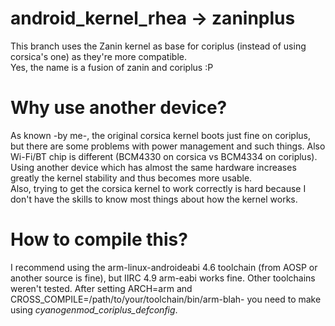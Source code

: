 # android_kernel_rhea -> zaninplus
This branch uses the Zanin kernel as base for coriplus (instead of using corsica's one) as they're more compatible.  
Yes, the name is a fusion of zanin and coriplus :P  

# Why use another device? 
As known -by me-, the original corsica kernel boots just fine on coriplus, but there are some problems with power management and such things. Also Wi-Fi/BT chip is different (BCM4330 on corsica vs BCM4334 on coriplus). Using another device which has almost the same hardware increases greatly the kernel stability and thus becomes more usable.  
Also, trying to get the corsica kernel to work correctly is hard because I don't have the skills to know most things about how the kernel works. 

# How to compile this? 
I recommend using the arm-linux-androideabi 4.6 toolchain (from AOSP or another source is fine), but IIRC 4.9 arm-eabi works fine. Other toolchains weren't tested. 
After setting ARCH=arm and CROSS_COMPILE=/path/to/your/toolchain/bin/arm-blah- you need to make using *cyanogenmod_coriplus_defconfig*.
